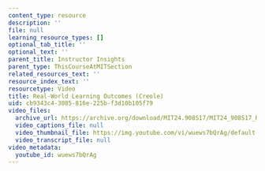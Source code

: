 ```yaml
---
content_type: resource
description: ''
file: null
learning_resource_types: []
optional_tab_title: ''
optional_text: ''
parent_title: Instructor Insights
parent_type: ThisCourseAtMITSection
related_resources_text: ''
resource_index_text: ''
resourcetype: Video
title: Real-World Learning Outcomes (Creole)
uid: cb9343c4-3085-816e-225b-f3d10b105f79
video_files:
  archive_url: https://archive.org/download/MIT24.908S17/MIT24_908S17_Real-World_Creole_300k.mp4
  video_captions_file: null
  video_thumbnail_file: https://img.youtube.com/vi/wuews7bQrAg/default.jpg
  video_transcript_file: null
video_metadata:
  youtube_id: wuews7bQrAg
---
```

